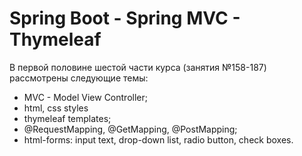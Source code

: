 # Spring Boot - Spring MVC - Thymeleaf

В первой половине шестой части курса (занятия №158-187) рассмотрены следующие темы:
- MVC - Model View Controller;
- html, css styles
- thymeleaf templates;
- @RequestMapping, @GetMapping, @PostMapping;
- html-forms: input text, drop-down list, radio button, check boxes.